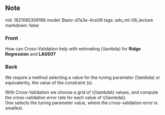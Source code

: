 ## Note
nid: 1621085309166
model: Basic-d7a3e-4ce08
tags: adv_ml::06_lecture
markdown: false

### Front
How can Cross-Validation help with estimating \(\lambda\) for
<b>Ridge Regression</b> and <b>LASSO?</b>

### Back
We require a method selecting a value for the tuning parameter
\(\lambda\) or equivalently, the value of the constraint \(s\).
<div>
  With Cross-Validation we choose a grid of \(\lambda\) values, and
  compute the cross-validation error rate for each value of
  \(\lambda\).
</div>
<div>
  One selects the tuning parameter value, where the
  cross-validation error is smallest.
</div>
